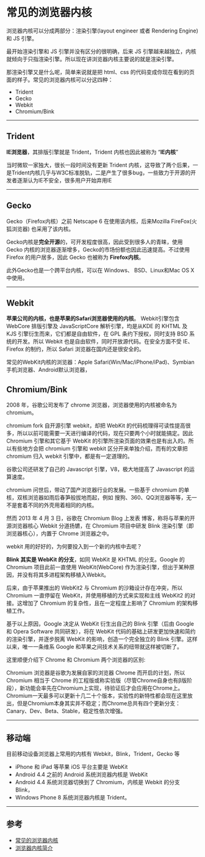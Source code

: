 # 常见的浏览器内核

浏览器内核可以分成两部分：渲染引擎(layout engineer 或者 Rendering Engine)和 JS 引擎。

最开始渲染引擎和 JS 引擎并没有区分的很明确，后来 JS 引擎越来越独立，内核就倾向于只指渲染引擎。所以现在讲浏览器内核主要说的就是渲染引擎。

那渲染引擎又是什么呢，简单来说就是把 html、css 的代码变成你现在看到的页面的样子。常见的浏览器内核可以分这四种：
- Trident
- Gecko
- Webkit
- Chromium/Bink

---
## Trident
  **IE浏览器**，其排版引擎就是 Trident，Trident 内核也因此被称为 “**IE内核**”

  当时微软一家独大，很长一段时间没有更新 Trident 内核，这导致了两个后果，一是Trident内核几乎与W3C标准脱轨，二是产生了很多bug，一些致力于开源的开发者逐渐认为IE不安全，很多用户开始弃用IE
  
---
## Gecko

  Gecko（Firefox内核）之前 Netscape 6 在使用该内核，后来Mozilla FireFox(火狐浏览器) 也采用了该内核。
  
  Gecko内核是**完全开源**的，可开发程度很高，因此受到很多人的青睐，使用 Gecko 内核的浏览器逐渐增多，Gecko的市场份额也因此迅速提高。不过使用 Firefox 的用户居多，因此 Gecko 也被称为 **Firefox内核**。

  此外Gecko也是一个跨平台内核，可以在 Windows、 BSD、Linux和Mac OS X中使用。

---
## Webkit

  **苹果公司的内核，也是苹果的Safari浏览器使用的内核**。 Webkit引擎包含 WebCore 排版引擎及 JavaScriptCore 解析引擎，均是从KDE 的 KHTML 及 KJS 引擎衍生而来，它们都是自由软件，在 GPL 条约下授权，同时支持 BSD 系统的开发。所以 Webkit 也是自由软件，同时开放源代码。在安全方面不受 IE、Firefox 的制约，所以 Safari 浏览器在国内还是很安全的。

  常见的WebKit内核的浏览器：Apple Safari(Win/Mac/iPhone/iPad)、Symbian手机浏览器、Android默认浏览器，

## Chromium/Bink

  2008 年，谷歌公司发布了 chrome 浏览器，浏览器使用的内核被命名为 chromium。

  chromium fork 自开源引擎 webkit，却把 WebKit 的代码梳理得可读性提高很多，所以以前可能需要一天进行编译的代码，现在只要两个小时就能搞定。因此 Chromium 引擎和其它基于 WebKit 的引擎所渲染页面的效果也是有出入的。所以有些地方会把 chromium 引擎和 webkit 区分开来单独介绍，而有的文章把 chromium 归入 webkit 引擎中，都是有一定道理的。

  谷歌公司还研发了自己的 Javascript 引擎，V8，极大地提高了 Javascript 的运算速度。

  chromium 问世后，带动了国产浏览器行业的发展。一些基于 chromium 的单核，双核浏览器如雨后春笋般拔地而起，例如 搜狗、360、QQ浏览器等等，无一不是套着不同的外壳用着相同的内核。

  然而 2013 年 4 月 3 日，谷歌在 Chromium Blog 上发表 博客，称将与苹果的开源浏览器核心 Webkit 分道扬镳，在 Chromium 项目中研发 Blink 渲染引擎（即浏览器核心），内置于 Chrome 浏览器之中。

  webkit 用的好好的，为何要投入到一个新的内核中去呢？

  **Blink 其实是 WebKit 的分支**，如同 WebKit 是 KHTML 的分支。Google 的 Chromium 项目此前一直使用 WebKit(WebCore) 作为渲染引擎，但出于某种原因，并没有将其多进程架构移植入Webkit。

  后来，由于苹果推出的 WebKit2 与 Chromium 的沙箱设计存在冲突，所以 Chromium 一直停留在 WebKit，并使用移植的方式来实现和主线 WebKit2 的对接。这增加了 Chromium 的复杂性，且在一定程度上影响了 Chromium 的架构移植工作。

  基于以上原因，Google 决定从 WebKit 衍生出自己的 Blink 引擎（后由 Google 和 Opera Software 共同研发），将在 WebKit 代码的基础上研发更加快速和简约的渲染引擎，并逐步脱离 WebKit 的影响，创造一个完全独立的 Blink 引擎。这样以来，唯一一条维系 Google 和苹果之间技术关系的纽带就这样被切断了。

  这里顺便介绍下 Chrome 和 Chromium 两个浏览器的区别:
  
  Chromium 浏览器是谷歌为发展自家的浏览器 Chrome 而开启的计划，所以 Chromium 相当于 Chrome 的工程版或称实验版（尽管Chrome自身也有β版阶段），新功能会率先在Chromium上实现，待验证后才会应用在Chrome上。Chromium一天最多可以更新十几二十个版本，实验性的新特性都会现在这里放出，但是Chromium本身其实并不稳定；而Chrome总共有四个更新分支：Canary、Dev、Beta、Stable，稳定性依次增强。

---

## 移动端

  目前移动设备浏览器上常用的内核有 Webkit，Blink，Trident，Gecko 等
  
  - iPhone 和 iPad 等苹果 iOS 平台主要是 WebKit
  - Android 4.4 之前的 Android 系统浏览器内核是 WebKit
  - Android 4.4 系统浏览器切换到了 Chromium，内核是 Webkit 的分支 Blink，
  - Windows Phone 8 系统浏览器内核是 Trident。

---
## 参考

- [常见的浏览器内核](https://www.jianshu.com/p/6efcccb5ed43)
- [浏览器内核简介](https://plainnany.github.io/2017/06/13/%E6%B5%8F%E8%A7%88%E5%99%A8%E5%86%85%E6%A0%B8%E7%AE%80%E4%BB%8B/)